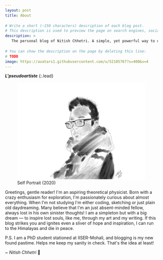 ```yaml
---
layout: post
title: About

# Write a short (~150 characters) description of each blog post.
# This description is used to preview the page on search engines, social media, etc.
description: >
   The personal blog of Nitish Chhetri. A simple, yet powerful way to document ideas and opinions.

# You can show the description on the page by deleting this line:
# TODO
image: https://avatars1.githubusercontent.com/u/52105767?s=400&v=4
---
```


***L'pseudoartiste***
{:.lead}

<figure>
    <img src="/assets/img/selfPortrait.jpg" style="zoom:67%;" />
    <figcaption>Self Portrait (2020)</figcaption>
</figure>

Greetings, gentle reader! I'm an aspiring theoretical physicist. Born with a crazy enthusiasm for exploration, I'm passionately curious about almost everything. When I'm not studying I'm either coding, sketching or just plain old daydreaming. Many believe that I'm an  just absent-minded fellow, always lost in his own sinister thoughts! I am a simpleton but with a big dream — to inspire lost souls, like me, through my art and my writing. If this blog strikes you and ignites even a sliver of hope and inspiration, I can run to the Himalayas and die in peace.

P.S. I am a PhD student stationed at IISER-Mohali, and blogging is my new found pastime. Helps me keep my sanity in check. That's the idea at least!

~ *Nitish Chhetri* :trident:

